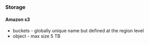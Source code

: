 ### Storage

#### Amazon s3
-  buckets - globally unique name  but defined at the region level
-  object -  max size 5 TB
